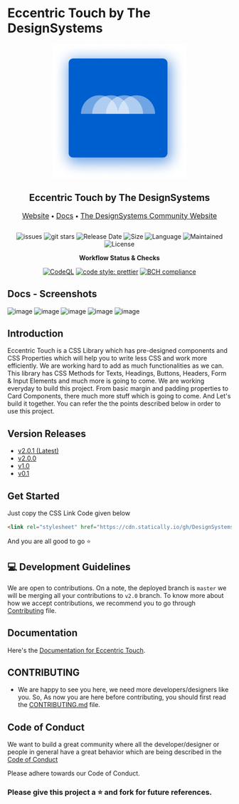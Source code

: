 # Eccentric Touch by The DesignSystems

<div style="margin-bottom: 2em;">
<p align="center">
  <img src="src/bin/contribution_image_assets/main.png" style="width: 300px; border-radius: 10; " width="200">
</p>
  <h2 align="center">Eccentric Touch by The DesignSystems</h2>
  <p align="center">
  <span>
    <a style="font-size: 16px;" href="https://DesignSystemsOSS.github.io/eccentrictouch.website.frontend">Website</a> &bullet;
    <a style="font-size: 16px;" href="https://DesignSystemsOSS.github.io/eccentrictouch.docs">Docs</a>  &bullet;
    <a style="font-size: 16px;" href="https://DesignSystemsOSS.github.io/community">The DesignSystems Community Website</a>
  </span>
  </p>
</div>

<div align="center">
  
  ![issues](https://img.shields.io/github/issues/DesignSystemsOSS/eccentrictouch)
  ![git stars](https://img.shields.io/github/stars/DesignSystemsOSS/eccentrictouch)
  ![Release Date](https://img.shields.io/github/release-date/DesignSystemsOSS/eccentrictouch)
  ![Size](https://img.shields.io/github/repo-size/DesignSystemsOSS/eccentrictouch)
  ![Language](https://img.shields.io/github/languages/top/DesignSystemsOSS/eccentrictouch)
  ![Maintained](https://img.shields.io/maintenance/yes/2021)
  ![License](https://img.shields.io/badge/license-Apache-brightgreen)

</div>

<div align="center">
  
**Workflow Status & Checks**

[![CodeQL](https://github.com/DesignSystemsOSS/eccentrictouch/actions/workflows/codeql-analysis.yml/badge.svg?branch=v2.0)](https://github.com/DesignSystemsOSS/eccentrictouch/actions/workflows/codeql-analysis.yml)
[![code style: prettier](https://img.shields.io/badge/code_style-prettier-ff69b4.svg)](https://github.com/prettier/prettier)
[![BCH compliance](https://bettercodehub.com/edge/badge/DesignSystemsOSS/eccentrictouch?branch=master)](https://bettercodehub.com/)

</div>

## Docs - Screenshots

![image](https://user-images.githubusercontent.com/62352288/120595015-63c93500-c45f-11eb-8d4b-366cb03f14ff.png)
![image](https://user-images.githubusercontent.com/62352288/120595059-6f1c6080-c45f-11eb-916c-9edf113774cd.png)
![image](https://user-images.githubusercontent.com/62352288/120595084-76dc0500-c45f-11eb-8e49-f4810e731858.png)
![image](https://user-images.githubusercontent.com/62352288/120595148-93783d00-c45f-11eb-8a3c-605f195e6547.png)
![image](https://user-images.githubusercontent.com/62352288/120595181-9e32d200-c45f-11eb-8bd6-6f2197935d19.png)


## Introduction

Eccentric Touch is a CSS Library which has pre-designed components and CSS Properties which will help you to write less CSS and work more efficiently. We are working hard to add as much functionalities as we can. This library has CSS Methods for Texts, Headings, Buttons, Headers, Form & Input Elements and much more is going to come. We are working everyday to build this project. From basic margin and padding properties to Card Components, there much more stuff which is going to come. And Let's build it together. You can refer the the points described below in order to use this project.

## Version Releases

- [v2.0.1 (Latest)](https://github.com/DesignSystemsOSS/eccentrictouch/releases/tag/v2.0.1)
- [v2.0.0](https://github.com/DesignSystemsOSS/eccentrictouch/releases/tag/v2.0.0)
- [v1.0](https://github.com/DesignSystemsOSS/eccentrictouch/releases/tag/v1.0)
- [v0.1](https://github.com/DesignSystemsOSS/eccentrictouch/releases/tag/v.0.1)

## Get Started

Just copy the CSS Link Code given below

```html
<link rel="stylesheet" href="https://cdn.statically.io/gh/DesignSystemsOSS/eccentrictouch/v2/stable/src/lib/eccentric.css">
```

And you are all good to go :star:

## 💻 Development Guidelines
We are open to contributions. On a note, the deployed branch is `master` we will be merging all your contributions to `v2.0` branch. To know more about how we accept contributions, we recommend you to go through [Contributing](CONTRIBUTING.md) file.

## Documentation

Here's the [Documentation for Eccentric Touch](https://designsystemsoss.github.io/eccentrictouch.docs/).

## CONTRIBUTING
- We are happy to see you here, we need more developers/designers like you. So, As now you are here before contributing, you should first read the 
[CONTRIBUTING.md](CONTRIBUTING.md) file. 

## Code of Conduct 
We want to build a great community where all the developer/designer or people in general have a great behavior which are being described in the [Code of Conduct](CODE_OF_CONDUCT.md)

Please adhere towards our Code of Conduct.

### Please give this project a :star: and fork for future references.
